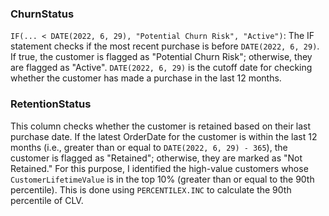 ### ChurnStatus
`IF(... < DATE(2022, 6, 29), "Potential Churn Risk", "Active")`: The IF statement checks if the most recent purchase is before `DATE(2022, 6, 29)`. 
If true, the customer is flagged as "Potential Churn Risk"; otherwise, they are flagged as "Active". `DATE(2022, 6, 29)` is the cutoff date for checking whether the customer has made a purchase in the last 12 months.

### RetentionStatus
This column checks whether the customer is retained based on their last purchase date. If the latest OrderDate
for the customer is within the last 12 months
(i.e., greater than or equal to `DATE(2022, 6, 29) - 365`), the customer is flagged as "Retained"; otherwise, they are marked as "Not Retained."
For this purpose, I identified the high-value customers whose `CustomerLifetimeValue` is in the top 10% (greater than or equal to the 90th percentile).
This is done using `PERCENTILEX.INC` to calculate the 90th percentile of CLV.

